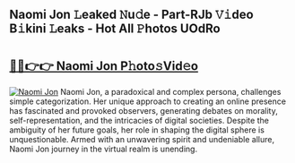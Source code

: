 ## Naomi Jon 𝙻eaked 𝙽u𝚍e - Part-RJb 𝚅𝚒deo B𝚒kini 𝙻eaks - Hot All 𝙿hotos UOdRo

# <h2><a href="http://ld3lz1.urlbe.top/?page=Naomi+Jon">🔗🔗👉👉 Naomi Jon P𝚑oto𝚜Vid𝚎o</a></h2>

[![Naomi Jon](https://i.imgur.com/eBuTRDB.gif)](http://ld3lz1.urlbe.top/?page=Naomi+Jon)
Naomi Jon, a paradoxical and complex persona, challenges simple categorization. Her unique approach to creating an online presence has fascinated and provoked observers, generating debates on morality, self-representation, and the intricacies of digital societies. Despite the ambiguity of her future goals, her role in shaping the digital sphere is unquestionable. Armed with an unwavering spirit and undeniable allure, Naomi Jon journey in the virtual realm is unending.
